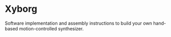 # Xyborg
Software implementation and assembly instructions to build your own hand-based motion-controlled synthesizer.
